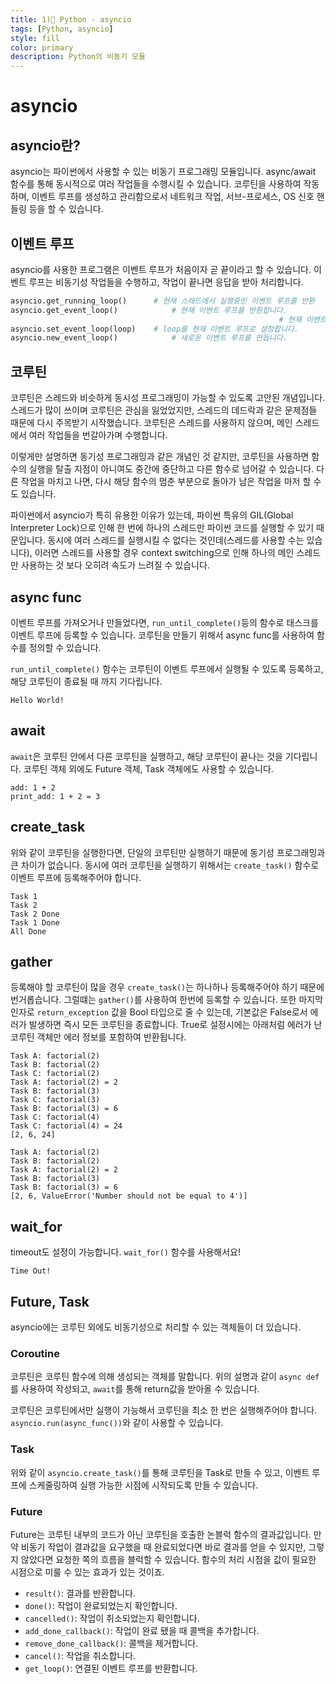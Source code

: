 ```yaml
---
title: 1)📘 Python - asyncio
tags: [Python, asyncio]
style: fill
color: primary
description: Python의 비동기 모듈
---
```




# asyncio

## asyncio란?

asyncio는 파이썬에서 사용할 수 있는 비동기 프로그래밍 모듈입니다. async/await 함수를 통해 동시적으로 여러 작업들을 수행시킬 수 있습니다. 코루틴을 사용하여 작동하며, 이벤트 루프를 생성하고 관리함으로서 네트워크 작업, 서브-프로세스, OS 신호 핸들링 등을 할 수 있습니다.



## 이벤트 루프

asyncio를 사용한 프로그램은 이벤트 루프가 처음이자 곧 끝이라고 할 수 있습니다. 이벤트 루프는 비동기성 작업들을 수행하고, 작업이 끝나면 응답을 받아 처리합니다. 

```python
asyncio.get_running_loop() 		# 현재 스레드에서 실행중인 이벤트 루프를 반환
asyncio.get_event_loop()	 		# 현재 이벤트 루프를 반환합니다.
															# 현재 이벤트 루프가 설정되지 않았다면, 새로 만듭니다.
asyncio.set_event_loop(loop)	# loop를 현재 이벤트 루프로 설정합니다.
asyncio.new_event_loop()			# 새로운 이벤트 루프를 만듭니다.
```



## 코루틴

코루틴은 스레드와 비슷하게 동시성 프로그래밍이 가능할 수 있도록 고안된 개념입니다. 스레드가 많이 쓰이며 코루틴은 관심을 잃었었지만, 스레드의 데드락과 같은 문제점들 때문에 다시 주목받기 시작했습니다. 코루틴은 스레드를 사용하지 않으며, 메인 스레드에서 여러 작업들을 번갈아가며 수행합니다. 

이렇게만 설명하면 동기성 프로그래밍과 같은 개념인 것 같지만, 코루틴을 사용하면 함수의 실행을 탈출 지점이 아니여도 중간에 중단하고 다른 함수로 넘어갈 수 있습니다. 다른 작업을 마치고 나면, 다시 해당 함수의 멈춘 부분으로 돌아가 남은 작업을 마저 할 수도 있습니다. 

파이썬에서 asyncio가 특히 유용한 이유가 있는데, 파이썬 특유의 GIL(Global Interpreter Lock)으로 인해 한 번에 하나의 스레드만 파이썬 코드를 실행할 수 있기 때문입니다. 동시에 여러 스레드를 실행시킬 수 없다는 것인데(스레드를 사용할 수는 있습니다), 이러면 스레드를 사용할 경우 context switching으로 인해 하나의 메인 스레드만 사용하는 것 보다 오히려 속도가 느려질 수 있습니다.



## async func

이벤트 루프를 가져오거나 만들었다면, `run_until_complete()`등의 함수로 태스크를 이벤트 루프에 등록할 수 있습니다. 코루틴을 만들기 위해서 async func를 사용하여 함수를 정의할 수 있습니다.

`run_until_complete()` 함수는 코루틴이 이벤트 루프에서 실행될 수 있도록 등록하고, 해당 코루틴이 종료될 때 까지 기다립니다. 

<script src="https://gist.github.com/StanSign/3cd61a0a81e7bd414ffb1d3941e2e786.js?file=asyncio.py"></script>

~~~
Hello World!
~~~



## await

`await`은 코루틴 안에서 다른 코루틴을 실행하고, 해당 코루틴이 끝나는 것을 기다립니다. 코루틴 객체 외에도 Future 객체, Task 객체에도 사용할 수 있습니다.

<script src="https://gist.github.com/StanSign/3cd61a0a81e7bd414ffb1d3941e2e786.js?file=asyncio_await.py"></script>

~~~
add: 1 + 2
print_add: 1 + 2 = 3
~~~



## create_task

위와 같이 코루틴을 실행한다면, 단일의 코루틴만 실행하기 때문에 동기성 프로그래밍과 큰 차이가 없습니다. 동시에 여러 코루틴을 실행하기 위해서는 `create_task()` 함수로 이벤트 루프에 등록해주어야 합니다.

<script src="https://gist.github.com/StanSign/3cd61a0a81e7bd414ffb1d3941e2e786.js?file=asyncio_create_task.py"></script>

~~~
Task 1
Task 2
Task 2 Done
Task 1 Done
All Done
~~~



## gather

등록해야 할 코루틴이 많을 경우 `create_task()`는 하나하나 등록해주어야 하기 때문에 번거롭습니다. 그럴떄는 `gather()`를 사용하여 한번에 등록할 수 있습니다. 또한 마지막 인자로 `return_exception` 값을 Bool 타입으로 줄 수 있는데, 기본값은 False로서 에러가 발생하면 즉시 모든 코루틴을 종료합니다. True로 설정시에는 아래처럼 에러가 난 코루틴 객체만 에러 정보를 포함하여 반환됩니다.

<script src="https://gist.github.com/StanSign/3cd61a0a81e7bd414ffb1d3941e2e786.js?file=asyncio_gather.py"></script>

~~~
Task A: factorial(2)
Task B: factorial(2)
Task C: factorial(2)
Task A: factorial(2) = 2
Task B: factorial(3)
Task C: factorial(3)
Task B: factorial(3) = 6
Task C: factorial(4)
Task C: factorial(4) = 24
[2, 6, 24]
~~~

~~~
Task A: factorial(2)
Task B: factorial(2)
Task A: factorial(2) = 2
Task B: factorial(3)
Task B: factorial(3) = 6
[2, 6, ValueError('Number should not be equal to 4')]
~~~



## wait_for

timeout도 설정이 가능합니다. `wait_for()` 함수를 사용해서요!

<script src="https://gist.github.com/StanSign/3cd61a0a81e7bd414ffb1d3941e2e786.js?file=asyncio_wait_for.py"></script>

~~~
Time Out!
~~~



## Future, Task

asyncio에는 코루틴 외에도 비동기성으로 처리할 수 있는 객체들이 더 있습니다. 

### Coroutine

코루틴은 코루틴 함수에 의해 생성되는 객체를 말합니다. 위의 설명과 같이 `async def`를 사용하여 작성되고, `await`를 통해 return값을 받아올 수 있습니다.

코루틴은 코루틴에서만 실행이 가능해서 코루틴을 최소 한 번은 실행해주어야 합니다. `asyncio.run(async_func())`와 같이 사용할 수 있습니다.

### Task

위와 같이 `asyncio.create_task()`를 통해 코루틴을 Task로 만들 수 있고, 이벤트 루프에 스케줄링하여 실행 가능한 시점에 시작되도록 만들 수 있습니다. 



### Future

Future는 코루틴 내부의 코드가 아닌 코루틴을 호출한 논블럭 함수의 결과값입니다. 만약 비동기 작업이 결과값을 요구했을 때 완료되었다면 바로 결과를 얻을 수 있지만, 그렇지 않았다면 요청한 쪽의 흐름을 블럭할 수 있습니다. 함수의 처리 시점을 값이 필요한 시점으로 미룰 수 있는 효과가 있는 것이죠. 

- `result()`: 결과를 반환합니다.
- `done()`: 작업이 완료되었는지 확인합니다.
- `cancelled()`: 작업이 취소되었는지 확인합니다.
- `add_done_callback()`: 작업이 완료 됐을 때 콜백을 추가합니다.
- `remove_done_callback()`: 콜백을 제거합니다.
- `cancel()`: 작업을 취소합니다.
- `get_loop()`: 연결된 이벤트 루프를 반환합니다.

